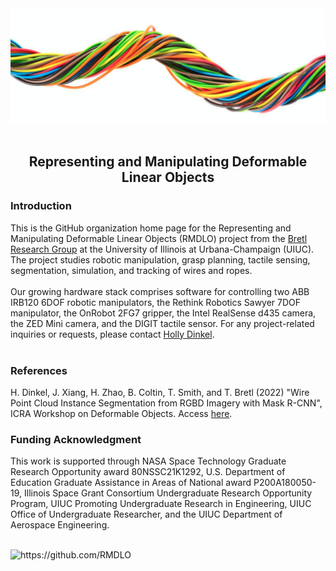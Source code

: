 
<div align="center">
  <img src="https://github.com/RMDLO/.github/blob/master/images/wires.png" alt="banner" width="1000px"/>
</div>
<br>
<h2 align="center"> Representing and Manipulating Deformable Linear Objects </h2>
<h3 align="left"> Introduction </h3>
This is the GitHub organization home page for the Representing and Manipulating Deformable Linear Objects (RMDLO) project from the <a href="https://bretl.csl.illinois.edu">Bretl Research Group</a> at the University of Illinois at Urbana-Champaign (UIUC). The project studies robotic manipulation, grasp planning, tactile sensing, segmentation, simulation, and tracking of wires and ropes.
<br/><br/>
Our growing hardware stack comprises software for controlling two ABB IRB120 6DOF robotic manipulators, the Rethink Robotics Sawyer 7DOF manipulator, the OnRobot 2FG7 gripper, the Intel RealSense d435 camera, the ZED Mini camera, and the DIGIT tactile sensor. For any project-related inquiries or requests, please contact  <a href="hdinkel2@illinois.edu">Holly Dinkel</a>.
<br/><br/>
<h3 align="left"> References </h3>
H. Dinkel, J. Xiang, H. Zhao, B. Coltin, T. Smith, and T. Bretl (2022) "Wire Point Cloud Instance Segmentation from RGBD Imagery with Mask R-CNN", ICRA Workshop on Deformable Objects. Access <a href="https://deformable-workshop.github.io/icra2022/spotlight/WDOICRA2022_08.pdf">here</a>.
<h3 align="left"> Funding Acknowledgment </h3>
This work is supported through NASA Space Technology Graduate Research Opportunity award 80NSSC21K1292, U.S. Department of Education Graduate Assistance in Areas of National award P200A180050-19, Illinois Space Grant Consortium Undergraduate Research Opportunity Program, UIUC Promoting Undergraduate Research in Engineering, UIUC Office of Undergraduate Researcher, and the UIUC Department of Aerospace Engineering. 
</p>
 <br>
 <img src="https://komarev.com/ghpvc/?username=RMDLO" alt="https://github.com/RMDLO" />
</p>
